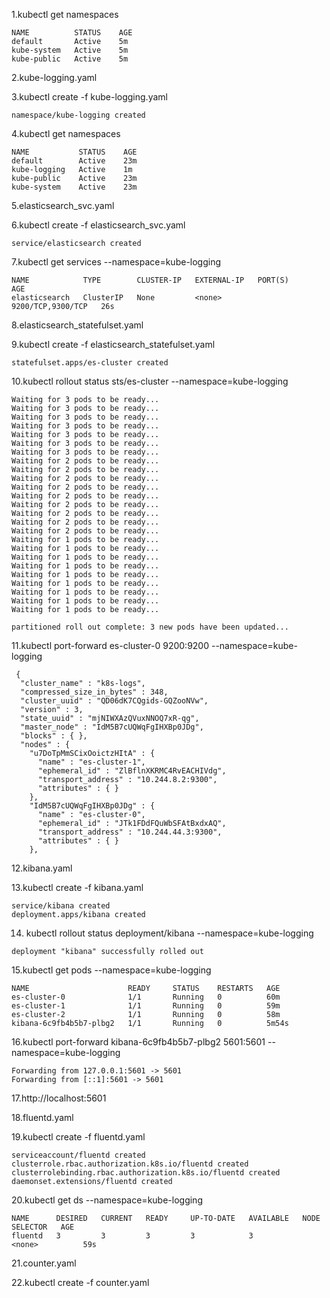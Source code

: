1.kubectl get namespaces

```
NAME          STATUS    AGE
default       Active    5m
kube-system   Active    5m
kube-public   Active    5m
```

2.kube-logging.yaml 

3.kubectl create -f kube-logging.yaml
```
namespace/kube-logging created
```
4.kubectl get namespaces
```
NAME           STATUS    AGE
default        Active    23m
kube-logging   Active    1m
kube-public    Active    23m
kube-system    Active    23m
```
5.elasticsearch_svc.yaml

6.kubectl create -f elasticsearch_svc.yaml
```
service/elasticsearch created
```
7.kubectl get services --namespace=kube-logging
```
NAME            TYPE        CLUSTER-IP   EXTERNAL-IP   PORT(S)             AGE
elasticsearch   ClusterIP   None         <none>        9200/TCP,9300/TCP   26s
```
8.elasticsearch_statefulset.yaml

9.kubectl create -f elasticsearch_statefulset.yaml
```
statefulset.apps/es-cluster created
```
10.kubectl rollout status sts/es-cluster --namespace=kube-logging
```
Waiting for 3 pods to be ready...
Waiting for 3 pods to be ready...
Waiting for 3 pods to be ready...
Waiting for 3 pods to be ready...
Waiting for 3 pods to be ready...
Waiting for 3 pods to be ready...
Waiting for 3 pods to be ready...
Waiting for 2 pods to be ready...
Waiting for 2 pods to be ready...
Waiting for 2 pods to be ready...
Waiting for 2 pods to be ready...
Waiting for 2 pods to be ready...
Waiting for 2 pods to be ready...
Waiting for 2 pods to be ready...
Waiting for 2 pods to be ready...
Waiting for 2 pods to be ready...
Waiting for 1 pods to be ready...
Waiting for 1 pods to be ready...
Waiting for 1 pods to be ready...
Waiting for 1 pods to be ready...
Waiting for 1 pods to be ready...
Waiting for 1 pods to be ready...
Waiting for 1 pods to be ready...
Waiting for 1 pods to be ready...
Waiting for 1 pods to be ready...

partitioned roll out complete: 3 new pods have been updated...
```
11.kubectl port-forward es-cluster-0 9200:9200 --namespace=kube-logging
```
 {
  "cluster_name" : "k8s-logs",
  "compressed_size_in_bytes" : 348,
  "cluster_uuid" : "QD06dK7CQgids-GQZooNVw",
  "version" : 3,
  "state_uuid" : "mjNIWXAzQVuxNNOQ7xR-qg",
  "master_node" : "IdM5B7cUQWqFgIHXBp0JDg",
  "blocks" : { },
  "nodes" : {
    "u7DoTpMmSCixOoictzHItA" : {
      "name" : "es-cluster-1",
      "ephemeral_id" : "ZlBflnXKRMC4RvEACHIVdg",
      "transport_address" : "10.244.8.2:9300",
      "attributes" : { }
    },
    "IdM5B7cUQWqFgIHXBp0JDg" : {
      "name" : "es-cluster-0",
      "ephemeral_id" : "JTk1FDdFQuWbSFAtBxdxAQ",
      "transport_address" : "10.244.44.3:9300",
      "attributes" : { }
    },
```
12.kibana.yaml

13.kubectl create -f kibana.yaml
```
service/kibana created
deployment.apps/kibana created
```
14. kubectl rollout status deployment/kibana --namespace=kube-logging
```
deployment "kibana" successfully rolled out
```
15.kubectl get pods --namespace=kube-logging
```
NAME                      READY     STATUS    RESTARTS   AGE
es-cluster-0              1/1       Running   0          60m
es-cluster-1              1/1       Running   0          59m
es-cluster-2              1/1       Running   0          58m
kibana-6c9fb4b5b7-plbg2   1/1       Running   0          5m54s
```
16.kubectl port-forward kibana-6c9fb4b5b7-plbg2 5601:5601 --namespace=kube-logging
```
Forwarding from 127.0.0.1:5601 -> 5601
Forwarding from [::1]:5601 -> 5601
```
17.http://localhost:5601

18.fluentd.yaml

19.kubectl create -f fluentd.yaml
```
serviceaccount/fluentd created
clusterrole.rbac.authorization.k8s.io/fluentd created
clusterrolebinding.rbac.authorization.k8s.io/fluentd created
daemonset.extensions/fluentd created
```
20.kubectl get ds --namespace=kube-logging
```
NAME      DESIRED   CURRENT   READY     UP-TO-DATE   AVAILABLE   NODE SELECTOR   AGE
fluentd   3         3         3         3            3           <none>          59s
```
21.counter.yaml

22.kubectl create -f counter.yaml
